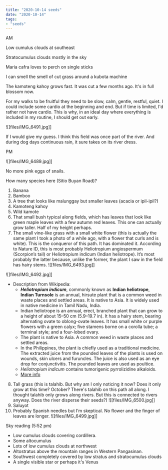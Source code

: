 ```yaml
---
title: "2020-10-14 seeds"
date: "2020-10-14"
tags:
- "seeds"
---
```


AM

Low cumulus clouds at southeast

Stratocumulus clouds mostly in the sky

Maria cafra loves to perch on single sticks

I can smell the smell of cut grass around a kubota machine

The kamoteng kahoy grows fast. It was cut a few months ago. It's in full blossom now.

For my walks to be fruitful they need to be slow, calm, gentle, restful, quiet. I could include some cardio at the beginning and end. But if time is limited, I'd rather not have cardio. This is why, in an ideal day where everything is included in my routine, I should get out early.

![[files/IMG_6491.jpg]]

If I would give my guess. I think this field was once part of the river. And during dog days continuous rain, it sure takes on its river dress.

PM

![[files/IMG_6489.jpg]]

No more pink eggs of snails.

How many species here (Sitio Buyan Road)?

1. Banana
2. Bamboo
3. A tree that looks like malunggay but smaller leaves (acacia or ipil-ipil?)
4. Kamoteng kahoy
5. Wild kamote
6. That small bush typical along fields, which has leaves that look like green maple leaves with a few autumn red leaves. This one can actually grow taller. Half of my height perhaps.
7. The small vine-like grass with a small white flower (this is actually the same plant I took a photo of a while ago, with a flower that curls and is white). This is the conqueror of this path. It has dominated it. According to Nature ID, this is most probably Heliotropium angiospermum (Scorpion’s tail) or Heliotropium indicum (Indian heliotrope). It’s most probably the latter because, unlike the former, the plant I saw in the field has hairy stems.
![[files/IMG_6493.jpg]]

![[files/IMG_6492.jpg]]
   - Description from Wikipedia:
      - ***Heliotropium indicum***, commonly known as **Indian heliotrope**, **Indian Turnsole** is an annual, hirsute plant that is a common weed in waste places and settled areas. It is native to Asia. It is widely used in native medicine in Tamil Nadu, India.
      - Indian heliotrope is an annual, erect, branched plant that can grow to a height of about 15–50 cm (5.9–19.7 in). It has a hairy stem, bearing alternating ovate to oblong-ovate leaves. It has small white or purple flowers with a green calyx; five stamens borne on a corolla tube; a terminal style; and a four-lobed ovary.
      - The plant is native to Asia. A common weed in waste places and settled areas.
      - In the Philippines, the plant is chiefly used as a traditional medicine. The extracted juice from the pounded leaves of the plants is used on wounds, skin ulcers and furuncles. The juice is also used as an eye drop for conjunctivitis. The pounded leaves are used as poultice.
      - *Heliotropium indicum* contains tumorigenic pyrrolizidine alkaloids.
      - [More info](evernote:///view/104296057/s545/a35148dc-69cb-4418-90cf-6771961181fe/a35148dc-69cb-4418-90cf-6771961181fe/)
8. Tall grass (this is talahib. But why am I only noticing it now? Does it only grow at this time? October? There's talahib on this path all along. I thought talahib only grows along rivers. But this is connected to rivers anyway. Does the river disperse their seeds?)
![[files/IMG_6500.jpg]]
9. Saluyot
10. Probably Spanish needles but I’m skeptical. No flower and the finger of leaves are longer.
![[files/IMG_6499.jpg]]

Sky reading (5:52 pm)

- Low cumulus clouds covering cordillera.
- Some altocumulus
- Lots of low cumulus clouds at northwest
- Altostratus above the mountain ranges in Western Pangasinan.
- Southwest completely covered by low stratus and stratocumulus clouds
- A single visible star or perhaps it's Venus